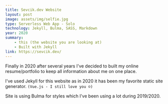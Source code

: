 ```yaml
---
title: Sevcik.dev Website
layout: post
image: assets/img/selfie.jpg
type: Serverless Web App - Solo
technology: Jekyll, Bulma, SASS, Markdown
year: 2020
summary:
    - this (the website you are looking at)
    - Built with Jekyll
link: https://sevcik.dev/
---
```

Finally in 2020 after several years I've decided to built my online resume/portfolio to keep all information about me on one place.

I've used Jekyll for this website as in 2020 it has been my favorite static site generator. `(Vue.js - I still love you ☺️)`

Site is using Bulma for styles which I've been using a lot during 2019/2020.